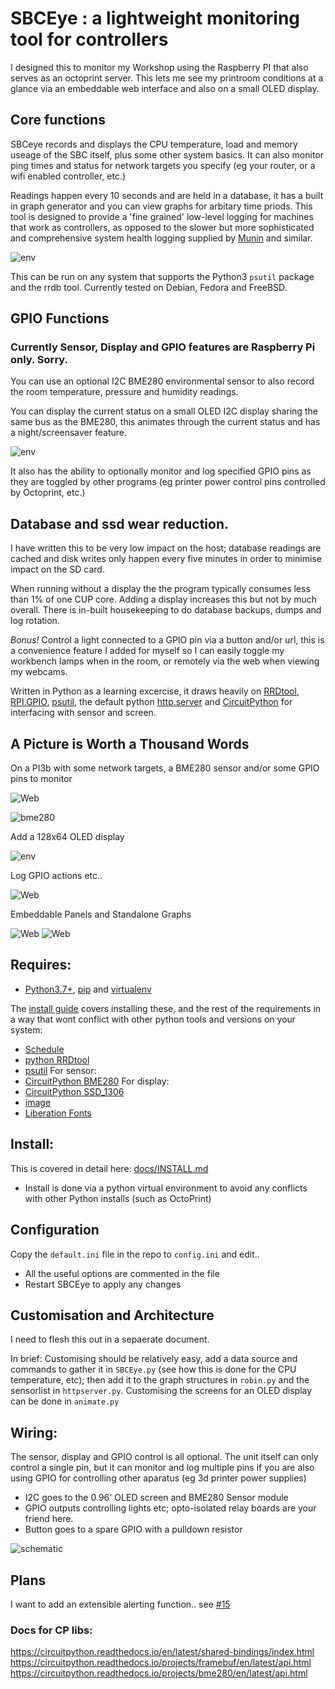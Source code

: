 # SBCEye : a lightweight monitoring tool for controllers

I designed this to monitor my Workshop using the Raspberry PI that also serves as an octoprint server. This lets me see my printroom conditions at a glance via an embeddable web interface and also on a small OLED display.

## Core functions

SBCeye records and displays the CPU temperature, load and memory useage of the SBC itself, plus some other system basics. It can also monitor ping times and status for network targets you specify (eg your router, or a wifi enabled controller, etc.)

Readings happen every 10 seconds and are held in a database, it has a built in graph generator and you can view graphs for arbitary time priods. This tool is designed to provide a 'fine grained' low-level logging for machines that work as controllers, as opposed to the slower but more sophisticated and comprehensive  system health logging supplied by [Munin](https://munin-monitoring.org/) and similar.

![env](/docs/img/default-main.png)

This can be run on any system that supports the Python3 `psutil` package and the rrdb tool. Currently tested on Debian, Fedora and FreeBSD.

## GPIO Functions
### Currently Sensor, Display and GPIO features are Raspberry Pi only. Sorry.

You can use an optional I2C BME280 environmental sensor to also record the room temperature, pressure and humidity readings.

You can display the current status on a small OLED I2C display sharing the same bus as the BME280, this animates through the current status and has a night/screensaver feature.

![env](/docs/img/default-bme280.png)

It also has the ability to optionally monitor and log specified GPIO pins as they are toggled by other programs (eg printer power control pins controlled by Octoprint, etc.)

## Database and ssd wear reduction.

I have written this to be very low impact on the host; database readings are cached and disk writes only happen every five minutes in order to minimise impact on the SD card.

When running without a display the the program typically consumes less than 1% of one CUP core. Adding a display increases this but not by much overall. There is in-built housekeeping to do database backups, dumps and log rotation.

_Bonus!_ Control a light connected to a GPIO pin via a button and/or url, this is a convenience feature I added for myself so I can easily toggle my workbench lamps when in the room, or remotely via the web when viewing my webcams.

Written in Python as a learning excercise, it draws heavily on [RRDtool](https://pypi.org/project/rrdtool/), [RPI.GPIO](https://pypi.org/project/RPi.GPIO/), [psutil](https://pypi.org/project/psutil/), the default python [http.server](https://docs.python.org/3/library/http.server.html) and [CircuitPython](https://github.com/adafruit/circuitpython) for interfacing with sensor and screen.

## A Picture is Worth a Thousand Words

On a PI3b with some network targets, a BME280 sensor and/or some GPIO pins to monitor

![Web](/docs/img/workshop-all.png)

![bme280](/docs/img/pihat-bme280-thumb.jpg)

Add a 128x64 OLED display

![env](/docs/img/pihat-env-thumb.jpg)

Log GPIO actions etc..

![Web](/docs/img/workshop-log.png)

Embeddable Panels and Standalone Graphs

![Web](/docs/img/workshop-sys-panel.png)
![Web](/docs/img/workshop-humi-graph.png)

## Requires:
* [Python3.7+](https://www.python.org/), [pip](https://pypi.org/project/pip/) and [virtualenv](https://pypi.org/project/virtualenv/)

The [install guide](docs/INSTALL.md) covers installing these, and the rest of the requirements in a way that wont conflict with other python tools and versions on your system:
* [Schedule](https://github.com/dbader/schedule)
* [python RRDtool](https://pythonhosted.org/rrdtool/index.html)
* [psutil](https://psutil.readthedocs.io/en/latest/)
For sensor:
* [CircuitPython BME280](https://github.com/adafruit/Adafruit_CircuitPython_BME280)
For display:
* [CircuitPython SSD_1306](https://github.com/adafruit/Adafruit_CircuitPython_SSD1306)
* [image](https://pypi.org/project/image/)
* [Liberation Fonts](https://en.wikipedia.org/wiki/Liberation_fonts)

## Install:
This is covered in detail here: [docs/INSTALL.md](docs/INSTALL.md)
- Install is done via a python virtual environment to avoid any conflicts with other Python installs (such as OctoPrint)

## Configuration
Copy the `default.ini` file in the repo to `config.ini` and edit..
* All the useful options are commented in the file
* Restart SBCEye to apply any changes

## Customisation and Architecture
I need to flesh this out in a sepaerate document.

In brief: Customising should be relatively easy, add a data source and commands to gather it in `SBCEye.py` (see how this is done for the CPU temperature, etc); then add it to the graph structures in `robin.py` and the sensorlist in `httpserver.py`. Customising the screens for an OLED display can be done in `animate.py`

## Wiring:
The sensor, display and GPIO control is all optional. The unit itself can only control a single pin, but it can monitor and log multiple pins if you are also using GPIO for controlling other aparatus (eg 3d printer power supplies)
* I2C goes to the 0.96' OLED screen and BME280 Sensor module
* GPIO outputs controlling lights etc; opto-isolated relay boards are your friend here.
* Button goes to a spare GPIO with a pulldown resistor

![schematic](/docs/img/SBCEye-hardware-small.png)

## Plans
I want to add an extensible alerting function.. see [#15](https://github.com/easytarget/SBCEye/issues/15)

### Docs for CP libs:
https://circuitpython.readthedocs.io/en/latest/shared-bindings/index.html
https://circuitpython.readthedocs.io/projects/framebuf/en/latest/api.html
https://circuitpython.readthedocs.io/projects/bme280/en/latest/api.html
